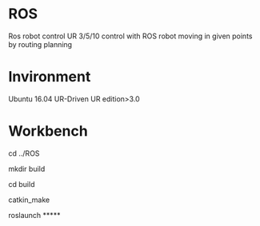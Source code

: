 # ROS
Ros robot control
UR 3/5/10 control with ROS 
robot moving in given points by routing planning
# Invironment
Ubuntu 16.04 UR-Driven 
UR edition>3.0
# Workbench
cd ../ROS

mkdir build

cd build

catkin_make

roslaunch *****
